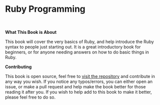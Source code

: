 # Ruby Programming

<br>

**What This Book is About**

This book will cover the very basics of Ruby, and help introduce the Ruby syntax to people just starting out. It is a great introductory book for beginners, or for anyone needing answers on how to do basic things in Ruby.

**Contributing**

This book is open source, feel free to [visit the repository](https://github.com/hgducharme/GitBooks/tree/master/SQLBasics) and contribute in any way you wish. If you notice any typos/errors, you can either open an issue, or make a pull request and help make the book better for those reading it after you. If you wish to help add to this book to make it better, please feel free to do so.
